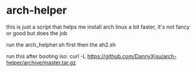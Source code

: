 # arch-helper
this is just a script that helps me install arch linux a bit faster, it's not fancy or good but does the job

run the arch_helpher.sh first then the ah2.sh

run this after booting iso:
curl -L https://github.com/DannyXjsu/arch-helper/archive/master.tar.gz
